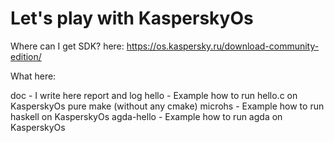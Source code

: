 # Let's play with KasperskyOs

Where can I get SDK?
here: https://os.kaspersky.ru/download-community-edition/

What here:

doc        - I write here report and log
hello      - Example how to run hello.c on KasperskyOs pure make (without any cmake)
microhs    - Example how to run haskell on KasperskyOs
agda-hello - Example how to run agda    on KasperskyOs



